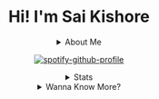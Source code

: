 <div align="center"> 
  
 # Hi! I'm Sai Kishore
  
  <details>  
    <summary>About Me</summary>
    <br>

**🌐 Website** : [shadow-prince.github.io](https://shadow-prince.github.io/)

**📝 CV** : [shadowprince.vercel.app](https://shadowprince.vercel.app/)

**🎭 My VSCode Theme** : [Krish Color Theme](https://marketplace.visualstudio.com/items?itemName=SaiKishore.krish-color-theme)




**Projects**

**📲 React Chat With Socket.io** : [Frontend](https://github.com/shadow-prince/chat-forntend) [Backend](https://github.com/shadow-prince/chat-backend)

**🎮 Game** : **[Tic Tac Toe](https://github.com/shadow-prince/REACT-GAMES)** live Demo **[here](https://react-games-fun.vercel.app/)**

**✏ Notes App** : **Tasker App** Live Demo **[here](https://task-manager-react.vercel.app/)**

    
  </details>

  
[![spotify-github-profile](https://spotify-github-profile.vercel.app/api/view?uid=8m5waq8tt3jdaxl90qf7ncxrm&cover_image=true&theme=default)](https://open.spotify.com/user/8m5waq8tt3jdaxl90qf7ncxrm)
  
  
  
  <details>  
    <summary>Stats</summary>
    
    
        
![](https://github-profile-summary-cards.vercel.app/api/cards/profile-details?username=shadow-prince&theme=default)
![](https://github-profile-summary-cards.vercel.app/api/cards/repos-per-language?username=shadow-prince&theme=default)
![](https://github-profile-summary-cards.vercel.app/api/cards/most-commit-language?username=shadow-prince&theme=default)
![](https://github-profile-summary-cards.vercel.app/api/cards/stats?username=shadow-prince&theme=default)
![](https://github-profile-summary-cards.vercel.app/api/cards/productive-time?username=shadow-prince&theme=default)

**Github Steaks**

[![GitHub Streak](https://github-readme-streak-stats.herokuapp.com/?user=shadow-prince&theme=vue)](https://git.io/streak-stats)

  </details>


<details>
  <summary>Wanna Know More?</summary>
  <br>
  

 Account age: **1** years

Pushed **1907** commits

Opened **2** issues

Submitted **11** pull requests

Received **21** stars

Own **72** repositories

Contributed to **7** public repositories

**Top 8 most used languages across my repositories:**

![HTML](https://img.shields.io/badge/HTML-32.8%25-%23e34c26?style=for-the-badge&logo=HTML)
![CSS](https://img.shields.io/badge/CSS-18.2%25-%23563d7c?style=for-the-badge&logo=CSS)
![TypeScript](https://img.shields.io/badge/TypeScript-17.4%25-%232b7489?style=for-the-badge&logo=TypeScript)
![Java](https://img.shields.io/badge/Java-16.7%25-%23b07219?style=for-the-badge&logo=Java)
![JavaScript](https://img.shields.io/badge/JavaScript-11.1%25-%23f1e05a?style=for-the-badge&logo=JavaScript)
![Python](https://img.shields.io/badge/Python-1.8%25-%233572A5?style=for-the-badge&logo=Python)
![Jupyter Notebook](https://img.shields.io/badge/Jupyter%20Notebook-0.8%25-%23DA5B0B?style=for-the-badge&logo=Jupyter%20Notebook)
![Other](https://img.shields.io/badge/Other-0.9%25-%23ededed?style=for-the-badge&logo=Other)

  <div  align="center">
  
<h3 align="center">Languages and Tools:</h3>
<p align="center"> <a  href="https://angular.io" target="_blank"> <img src="https://angular.io/assets/images/logos/angular/angular.svg" alt="angular" width="40" height="40"/> </a> <a href="https://www.arduino.cc/" target="_blank"> <img src="https://cdn.worldvectorlogo.com/logos/arduino-1.svg" alt="arduino" width="40" height="40"/> </a> <a href="https://getbootstrap.com" target="_blank"> <img src="https://raw.githubusercontent.com/devicons/devicon/master/icons/bootstrap/bootstrap-plain-wordmark.svg" alt="bootstrap" width="40" height="40"/> </a> <a href="https://bulma.io/" target="_blank"> <img src="https://raw.githubusercontent.com/gilbarbara/logos/804dc257b59e144eaca5bc6ffd16949752c6f789/logos/bulma.svg" alt="bulma" width="40" height="40"/> </a> <a href="https://www.cprogramming.com/" target="_blank"> <img src="https://raw.githubusercontent.com/devicons/devicon/master/icons/c/c-original.svg" alt="c" width="40" height="40"/> </a> <a href="https://www.w3schools.com/css/" target="_blank"> <img src="https://raw.githubusercontent.com/devicons/devicon/master/icons/css3/css3-original-wordmark.svg" alt="css3" width="40" height="40"/> </a> <a href="https://www.djangoproject.com/" target="_blank"> <img src="https://raw.githubusercontent.com/devicons/devicon/master/icons/django/django-original.svg" alt="django" width="40" height="40"/> </a> <a href="https://www.electronjs.org" target="_blank"> <img src="https://raw.githubusercontent.com/devicons/devicon/master/icons/electron/electron-original.svg" alt="electron" width="40" height="40"/> </a> <a href="https://expressjs.com" target="_blank"> <img src="https://raw.githubusercontent.com/devicons/devicon/master/icons/express/express-original-wordmark.svg" alt="express" width="40" height="40"/> </a> <a href="https://firebase.google.com/" target="_blank"> <img src="https://www.vectorlogo.zone/logos/firebase/firebase-icon.svg" alt="firebase" width="40" height="40"/> </a> <a href="https://git-scm.com/" target="_blank"> <img src="https://www.vectorlogo.zone/logos/git-scm/git-scm-icon.svg" alt="git" width="40" height="40"/> </a> <a href="https://heroku.com" target="_blank"> <img src="https://www.vectorlogo.zone/logos/heroku/heroku-icon.svg" alt="heroku" width="40" height="40"/> </a> <a href="https://www.w3.org/html/" target="_blank"> <img src="https://raw.githubusercontent.com/devicons/devicon/master/icons/html5/html5-original-wordmark.svg" alt="html5" width="40" height="40"/> </a> <a href="https://ionicframework.com" target="_blank"> <img src="https://upload.wikimedia.org/wikipedia/commons/d/d1/Ionic_Logo.svg" alt="ionic" width="40" height="40"/> </a> <a href="https://www.java.com" target="_blank"> <img src="https://raw.githubusercontent.com/devicons/devicon/master/icons/java/java-original.svg" alt="java" width="40" height="40"/> </a> <a href="https://developer.mozilla.org/en-US/docs/Web/JavaScript" target="_blank"> <img src="https://raw.githubusercontent.com/devicons/devicon/master/icons/javascript/javascript-original.svg" alt="javascript" width="40" height="40"/> </a> <a href="https://jekyllrb.com/" target="_blank"> <img src="https://www.vectorlogo.zone/logos/jekyllrb/jekyllrb-icon.svg" alt="jekyll" width="40" height="40"/> </a> <a href="https://www.linux.org/" target="_blank"> <img src="https://raw.githubusercontent.com/devicons/devicon/master/icons/linux/linux-original.svg" alt="linux" width="40" height="40"/> </a> <a href="https://www.mathworks.com/" target="_blank"> <img src="https://upload.wikimedia.org/wikipedia/commons/2/21/Matlab_Logo.png" alt="matlab" width="40" height="40"/> </a> <a href="https://www.mongodb.com/" target="_blank"> <img src="https://raw.githubusercontent.com/devicons/devicon/master/icons/mongodb/mongodb-original-wordmark.svg" alt="mongodb" width="40" height="40"/> </a> <a href="https://www.mysql.com/" target="_blank"> <img src="https://raw.githubusercontent.com/devicons/devicon/master/icons/mysql/mysql-original-wordmark.svg" alt="mysql" width="40" height="40"/>  <a href="https://nodejs.org" target="_blank"> <img src="https://raw.githubusercontent.com/devicons/devicon/master/icons/nodejs/nodejs-original-wordmark.svg" alt="nodejs" width="40" height="40"/> </a> <a href="https://opencv.org/" target="_blank"> <img src="https://www.vectorlogo.zone/logos/opencv/opencv-icon.svg" alt="opencv" width="40" height="40"/> </a> <a href="https://postman.com" target="_blank"> <img src="https://www.vectorlogo.zone/logos/getpostman/getpostman-icon.svg" alt="postman" width="40" height="40"/> </a> <a href="https://www.python.org" target="_blank"> <img src="https://raw.githubusercontent.com/devicons/devicon/master/icons/python/python-original.svg" alt="python" width="40" height="40"/> </a> <a href="https://reactjs.org/" target="_blank"> <img src="https://raw.githubusercontent.com/devicons/devicon/master/icons/react/react-original-wordmark.svg" alt="react" width="40" height="40"/> </a> <a href="https://reactnative.dev/" target="_blank"> <img src="https://reactnative.dev/img/header_logo.svg" alt="reactnative" width="40" height="40"/> </a> <a href="https://scikit-learn.org/" target="_blank"> <img src="https://upload.wikimedia.org/wikipedia/commons/0/05/Scikit_learn_logo_small.svg" alt="scikit_learn" width="40" height="40"/> </a> <a href="https://spring.io/" target="_blank"> <img src="https://www.vectorlogo.zone/logos/springio/springio-icon.svg" alt="spring" width="40" height="40"/> </a> <a href="https://www.tensorflow.org" target="_blank"> <img src="https://www.vectorlogo.zone/logos/tensorflow/tensorflow-icon.svg" alt="tensorflow" width="40" height="40"/> </a> <a href="https://www.typescriptlang.org/" target="_blank"> <img src="https://raw.githubusercontent.com/devicons/devicon/master/icons/typescript/typescript-original.svg" alt="typescript" width="40" height="40"/> </a> </p>
</div>
  

</details>


</div>
